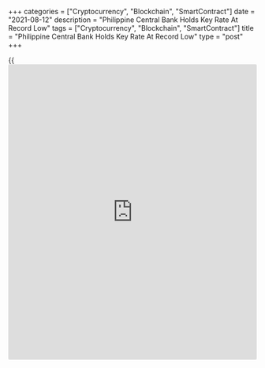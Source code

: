 +++
categories = ["Cryptocurrency", "Blockchain", "SmartContract"]
date = "2021-08-12"
description = "Philippine Central Bank Holds Key Rate At Record Low"
tags = ["Cryptocurrency", "Blockchain", "SmartContract"]
title = "Philippine Central Bank Holds Key Rate At Record Low"
type = "post"
+++

{{<iframe id="large-banner" src="https://www.bounty.group/#slide=22.0" width="100%" height="600" scrolling="no" style="border: 0px solid rgb(216, 221, 230); border-radius: 3px;">}}

The Philippine central bank decided to keep its key interest rate at a
record low for the sixth straight meeting on Thursday.

The Monetary Board of the Bangko Sentral Ng Pilipinas decided to hold
the key interest rate, which is the overnight reverse repurchase
facility rate, steady at 2.00 percent.

The interest rates on the overnight deposit and lending facilities were
kept at 1.5 percent and 2.5 percent, respectively.

"The Monetary Board is of the view that the expected path of inflation
and downside risks to domestic economic growth warrant keeping monetary
[policy](https://www.fintechee.com/policy/) settings unchanged," the bank said.

The board said it remains keen on sustaining monetary [policy](https://www.fintechee.com/policy/) support for
as long as necessary in order for the momentum of economic recovery to
gain more traction.  
  
The bank forecast inflation to settle slightly above the upper end of
the target band of 2-4 percent this year. However, inflation is forecast
to ease towards the midpoint of the target range in 2022 and 2023.

With inflation likely to ease further and the [economy][1] in desperate
need of more support, it is only a matter of time before the Bank is
compelled to ease [policy](https://www.fintechee.com/policy/), Alex Holmes, an economist at Capital
Economics, said.

The economist said the BSP will cut rates by a further 50 basis points
in the second half of the year, with the first in September.

Official data released earlier this week showed that the economy
rebounded 11.8 percent in the second quarter, the biggest expansion
since the fourth quarter of 1988. However, GDP fell 1.3 percent
sequentially.

For comments and feedback [contact](https://www.playgroundfx.com/contact/): editorial@rtt[news](https://www.letsplayfx.com/blog/forex-news-website/).com

[Economic News][1]

 **What parts of the world are seeing the best (and worst) economic
performances lately? Click[here][2] to check out our [Econ Scorecard][2]
and find out! See up-to-the-moment [ranking](https://www.playgroundfx.com/blog/crypto-exchange-ranking/)s for the best and worst
performers in [GDP][3], [unemployment rate][4], [inflation][5] and much
more.**

   1. www.rtt[news](https://www.letsplayfx.com/blog/forex-news-website/).com/Content/EconomicNews.aspx
   2. www.rtt[news](https://www.letsplayfx.com/blog/forex-news-website/).com/economic-scorecard/world-rank/retail-sales/highest-performance.aspx
   3. www.rtt[news](https://www.letsplayfx.com/blog/forex-news-website/).com/economic-scorecard/world-rank/GDP/highest-performance.aspx
   4. www.rtt[news](https://www.letsplayfx.com/blog/forex-news-website/).com/economic-scorecard/world-rank/unemployment-rate/lowest-performance.aspx
   5. www.rtt[news](https://www.letsplayfx.com/blog/forex-news-website/).com/economic-scorecard/world-rank/CPI/highest-performance.aspx
